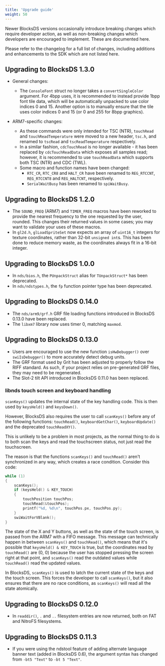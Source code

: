 ```yaml
---
title: 'Upgrade guide'
weight: 50
---
```


Newer BlocksDS versions occasionally introduce breaking changes which require
developer action, as well as non-breaking changes which developers are encouraged
to implement. These are documented here.

Please refer to the changelog for a full list of changes, including additions
and enhancements to the SDK which are not listed here.

## Upgrading to BlocksDS 1.3.0

* General changes:

  * The `ConsoleFont` struct no longer takes a `convertSingleColor`
    argument. For 4bpp uses, it is recommended to instead provide 1bpp
    font tile data, which will be automatically unpacked to use
    color indices 0 and 15. Another option is to manually ensure that
    the tile uses color indices 0 and 15 (or 0 and 255 for 8bpp
    graphics).

* ARM7-specific changes:

  * As these commands were only intended for TSC (NTR), `touchRead` and
    `touchReadTemperature` were moved to a new header, `tsc.h`, and renamed
    to `tscRead` and `tscReadTemperature` respectively.
  * In a similar fashion, `cdcTouchRead` is no longer available - it has
    been replaced by `cdcTouchReadData` which exposes all samples read;
    however, it is recommended to use `touchReadData` which supports both
    TSC (NTR) and CDC (TWL).
  * Some macro and function names have been changed:
    - `RTC_CR`, `RTC_CR8` and `HALT_CR` have been renamed to `REG_RTCCNT`,
      `REG_RTCCNT8` and `REG_HALTCNT`, respectively.
    - `SerialWaitBusy` has been renamed to `spiWaitBusy`.

## Upgrading to BlocksDS 1.2.0

* The `SOUND_FREQ` (ARM7) and `TIMER_FREQ` macros have been reworked to
  provide the nearest frequency to the one requested by the user, rounded.
  This changes their returned values in some cases; you may want to validate
  your uses of these macros.
* In `gl2d.h`, `glLoadSpriteSet` now expects an array of `uint16_t` integers
  for texture coordinates, rather than 32-bit `unsigned int`s. This has been done
  to reduce memory waste, as the coordinates always fit in a 16-bit integer.

## Upgrading to BlocksDS 1.0.0

* In `nds/bios.h`, the `PUnpackStruct` alias for `TUnpackStruct*` has been
  deprecated.
* In `nds/ndstypes.h`, the `fp` function pointer type has been deprecated.

## Upgrading to BlocksDS 0.14.0

* The `nds/arm9/grf.h` GRF file loading functions introduced in BlocksDS 0.13.0
  have been replaced.
* The `libxm7` library now uses timer 0, matching `maxmod`.

## Upgrading to BlocksDS 0.13.0

* Users are encouraged to use the new function `isHwDebugger()` over `swiIsDebugger()`
  to more accurately detect debug units.
* The GRF format used by Grit has been adjusted to properly follow the RIFF
  standard. As such, if your project relies on pre-generated GRF files, they may
  need to be regenerated.
* The Slot-2 tilt API introduced in BlocksDS 0.11.0 has been replaced.

### libnds touch screen and keyboard handling

`scanKeys()` updates the internal state of the key handling code. This is then
used by `keysHeld()` and `keysDown()`.

However, BlocksDS also requires the user to call `scanKeys()` before any of the
following functions: `touchRead()`, `keyboardGetChar()`, `keyboardUpdate()` and
the deprecated `touchReadXY()`.

This is unlikely to be a problem in most projects, as the normal thing to do is
to both scan the keys and read the touchscreen status, not just read the
touchscreen.

The reason is that the functions `scanKeys()` and `touchRead()` aren't
synchronized in any way, which creates a race condition. Consider this code:

```c
while (1)
{
    scanKeys();
    if (keysHeld() & KEY_TOUCH)
    {
        touchPosition touchPos;
        touchRead(&touchPos);
        printf("%d, %d\n", touchPos.px, touchPos.py);
    }
    swiWaitForVBlank();
}
```

The state of the X and Y buttons, as well as the state of the touch screen, is
passed from the ARM7 with a FIFO message. This message can technically happen in
between `scanKeys()` and `touchRead()`, which means that it's possible that
`keysHeld() & KEY_TOUCH` is true, but the coordinates read by `touchRead()` are
(0, 0) because the user has stopped pressing the screen right at that point, and
`scanKeys()` read the outdated values while `touchRead()` read the updated
values.

In BlocksDS, `scanKeys()` is used to latch the current state of the keys and the
touch screen. This forces the developer to call `scanKeys()`, but it also
ensures that there are no race conditions, as `scanKeys()` will read all the
state atomically.

## Upgrading to BlocksDS 0.12.0

* In `readdir()`, `.` and `..` filesystem entries are now returned, both on
  FAT and NitroFS filesystems.

## Upgrading to BlocksDS 0.11.3

* If you were using the ndstool feature of adding alternate language banner text
  (added in BlocksDS 0.6), the argument syntax has changed from `-bt5 "Text"` to
  `-bt 5 "Text"`.
